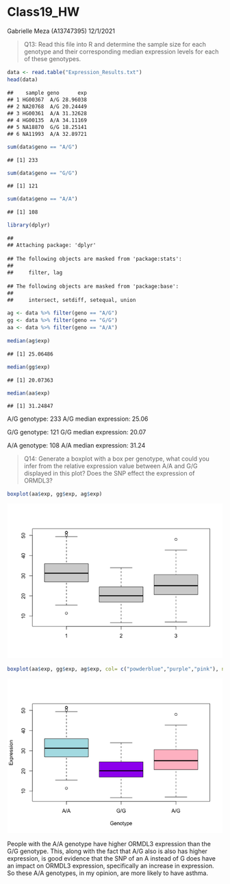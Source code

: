Class19_HW
================
Gabrielle Meza (A13747395)
12/1/2021

> Q13: Read this file into R and determine the sample size for each
> genotype and their corresponding median expression levels for each of
> these genotypes.

``` r
data <- read.table("Expression_Results.txt")
head(data)
```

    ##    sample geno      exp
    ## 1 HG00367  A/G 28.96038
    ## 2 NA20768  A/G 20.24449
    ## 3 HG00361  A/A 31.32628
    ## 4 HG00135  A/A 34.11169
    ## 5 NA18870  G/G 18.25141
    ## 6 NA11993  A/A 32.89721

``` r
sum(data$geno == "A/G")
```

    ## [1] 233

``` r
sum(data$geno == "G/G")
```

    ## [1] 121

``` r
sum(data$geno == "A/A")
```

    ## [1] 108

``` r
library(dplyr)
```

    ## 
    ## Attaching package: 'dplyr'

    ## The following objects are masked from 'package:stats':
    ## 
    ##     filter, lag

    ## The following objects are masked from 'package:base':
    ## 
    ##     intersect, setdiff, setequal, union

``` r
ag <- data %>% filter(geno == "A/G")
gg <- data %>% filter(geno == "G/G")
aa <- data %>% filter(geno == "A/A")
```

``` r
median(ag$exp)
```

    ## [1] 25.06486

``` r
median(gg$exp)
```

    ## [1] 20.07363

``` r
median(aa$exp)
```

    ## [1] 31.24847

A/G genotype: 233 A/G median expression: 25.06

G/G genotype: 121 G/G median expression: 20.07

A/A genotype: 108 A/A median expression: 31.24

> Q14: Generate a boxplot with a box per genotype, what could you infer
> from the relative expression value between A/A and G/G displayed in
> this plot? Does the SNP effect the expression of ORMDL3?

``` r
boxplot(aa$exp, gg$exp, ag$exp)
```

![](Class19_HW_files/figure-gfm/unnamed-chunk-5-1.png)<!-- -->

``` r
boxplot(aa$exp, gg$exp, ag$exp, col= c("powderblue","purple","pink"), names = c("A/A", "G/G", "A/G"), xlab = "Genotype", ylab= "Expression")
```

![](Class19_HW_files/figure-gfm/unnamed-chunk-5-2.png)<!-- -->

People with the A/A genotype have higher ORMDL3 expression than the G/G
genotype. This, along with the fact that A/G also is also has higher
expression, is good evidence that the SNP of an A instead of G does have
an impact on ORMDL3 expression, specifically an increase in expression.
So these A/A genotypes, in my opinion, are more likely to have asthma.
